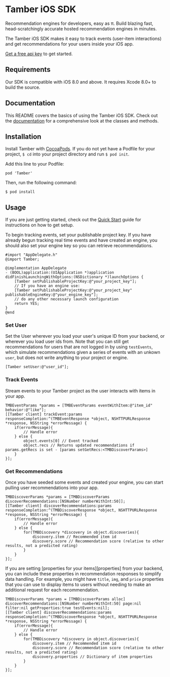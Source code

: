 # Tamber iOS SDK

Recommendation engines for developers, easy as π. Build blazing fast, head-scratchingly accurate hosted recommendation engines in minutes.

The Tamber iOS SDK makes it easy to track events (user-item interactions) and get recommendations for your users inside your iOS app. 

[Get a free api key][homepage] to get started.

## Requirements

Our SDK is compatible with iOS 8.0 and above. It requires Xcode 8.0+ to build the source.

## Documentation

This README covers the basics of using the Tamber iOS SDK. Check out the [documentation][ios-docs] for a comprehensive look at the classes and methods.

## Installation

Install Tamber with [CocoaPods][install-cocoa-pods]. If you do not yet have a Podfile for your project, `$ cd` into your project directory and run `$ pod init`.

Add this line to your Podfile:

```
pod 'Tamber'
```

Then, run the following command:

```
$ pod install
```

## Usage

If you are just getting started, check out the [Quick Start][quickstart] guide for instructions on how to get setup.

To begin tracking events, set your publishable project key. If you have already begun tracking real time events and have created an engine, you should also set your engine key so you can retrieve recommendations.

```
#import "AppDelegate.h"
@import Tamber;

@implementation AppDelegate
- (BOOL)application:(UIApplication *)application didFinishLaunchingWithOptions:(NSDictionary *)launchOptions {
	[Tamber setPublishableProjectKey:@"your_project_key"];
	// If you have an engine use:
    [Tamber setPublishableProjectKey:@"your_project_key" publishableEngineKey:@"your_engine_key"];
    // do any other necessary launch configuration
    return YES;
}
@end
```

### Set User

Set the User wherever you load your user's unique ID from your backend, or wherever you load user ids from. Note that you can still get recommendations for users that are not logged in by using `testEvents`, which simulate recommendations given a series of events with an unkown `user`, but does not write anything to your project or engine.

```
[Tamber setUser:@"user_id"];
```

### Track Events

Stream events to your Tamber project as the user interacts with items in your app.

```
TMBEventParams *params = [TMBEventParams eventWithItem:@"item_id" behavior:@"like"];
[[Tamber client] trackEvent:params responseCompletion:^(TMBEventResponse *object, NSHTTPURLResponse *response, NSString *errorMessage) {
    if(errorMessage){
    	// Handle error
    } else {
    	object.events[0] // Event tracked
    	object.recs // Returns updated recommendations if params.getRecs is set - [params setGetRecs:<TMBDiscoverParams>]
	}
}];
```

### Get Recommendations

Once you have seeded some events and created your engine, you can start pulling user recommendations into your app.

```
TMBDiscoverParams *params = [TMBDiscoverParams discoverRecommendations:[NSNumber numberWithInt:50]];
[[Tamber client] discoverRecommendations:params responseCompletion:^(TMBDiscoverResponse *object, NSHTTPURLResponse *response, NSString *errorMessage) {
    if(errorMessage){
    	// Handle error
    } else {
    	for(TMBDiscovery *discovery in object.discoveries){
    		discovery.item // Recommended item id
    		discovery.score // Recommendation score (relative to other results, not a predicted rating)
    	}
	}
}];
```

If you are setting [properties for your items][properties] from your backend, you can include these properties in recommendation responses to simplify data handling. For example, you might have `title`, `img`, and `price` properties that you can use to display items to users without needing to make an additional request for each recommendation.

```
TMBDiscoverParams *params = [TMBDiscoverParams alloc] discoverRecommendations:[NSNumber numberWithInt:50] page:nil filter:nil getProperties:true testEvents:nil];
[[Tamber client] discoverRecommendations:params responseCompletion:^(TMBDiscoverResponse *object, NSHTTPURLResponse *response, NSString *errorMessage) {
    if(errorMessage){
    	// Handle error
    } else {
    	for(TMBDiscovery *discovery in object.discoveries){
    		discovery.item // Recommended item id
    		discovery.score // Recommendation score (relative to other results, not a predicted rating)
    		discovery.properties // Dictionary of item properties
    	}
	}
}];
```
[install-cocoa-pods]: https://guides.cocoapods.org/using/getting-started.html
[ios-docs]: http://tamber.github.io/tamber-ios/docs/index.html
[quickstart]: https://tamber.com/docs/start/
[dataset]: https://tamber.com/docs/start/#upload-history
[proeprties]: https://tamber.com/docs/guides/filtering.html
[homepage]: https://tamber.com/
[docs]: https://tamber.com/docs/
[dashboard]: https://dashboard.tamber.com/
